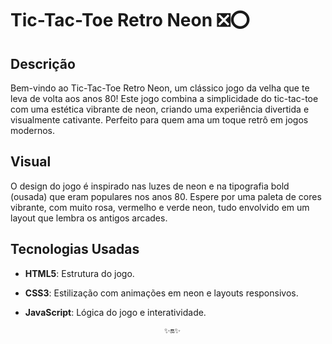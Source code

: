 # Tic-Tac-Toe Retro Neon ❎⭕

## Descrição

Bem-vindo ao Tic-Tac-Toe Retro Neon, um clássico jogo da velha que te leva de volta aos anos 80! Este jogo combina a simplicidade do tic-tac-toe com uma estética vibrante de neon, criando uma experiência divertida e visualmente cativante. Perfeito para quem ama um toque retrô em jogos modernos.

## Visual

O design do jogo é inspirado nas luzes de neon e na tipografia bold (ousada) que eram populares nos anos 80. Espere por uma paleta de cores vibrante, com muito rosa, vermelho e verde neon, tudo envolvido em um layout que lembra os antigos arcades.

## Tecnologias Usadas

- **HTML5**: Estrutura do jogo.
- **CSS3**: Estilização com animações em neon e layouts responsivos.
- **JavaScript**: Lógica do jogo e interatividade.

                                     ✨🔛✨
